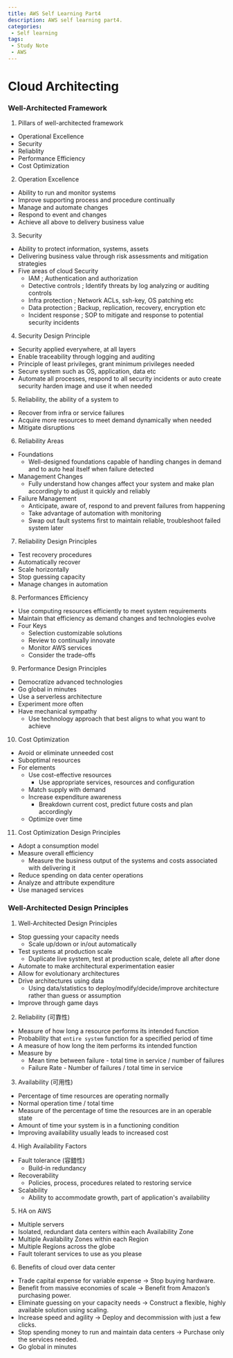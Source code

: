 ```yaml
---
title: AWS Self Learning Part4
description: AWS self learning part4.
categories:
 - Self learning
tags:
 - Study Note
 - AWS
---
```


# Cloud Architecting

### Well-Architected Framework
1. Pillars of well-architected framework
  * Operational Excellence
  * Security
  * Reliablity
  * Performance Efficiency
  * Cost Optimization


2. Operation Excellence
  * Ability to run and monitor systems
  * Improve supporting process and procedure continually
  * Manage and automate changes
  * Respond to event and changes
  * Achieve all above to delivery business value


3. Security
  * Ability to protect information, systems, assets
  * Delivering business value through risk assessments and mitigation strategies
  * Five areas of cloud Security
    * IAM ; Authentication and authorization
    * Detective controls ; Identify threats by log analyzing or auditing controls
    * Infra protection ; Network ACLs, ssh-key, OS patching etc
    * Data protection ; Backup, replication, recovery, encryption etc
    * Incident response ; SOP to mitigate and response to potential security incidents


4. Security Design Principle
  * Security applied everywhere, at all layers
  * Enable traceability through logging and auditing
  * Principle of least privileges, grant minimum privileges needed
  * Secure system such as OS, application, data etc
  * Automate all processes, respond to all security incidents or auto create security harden image and use it when needed


5. Reliability, the ability of a system to
  * Recover from infra or service failures
  * Acquire more resources to meet demand dynamically when needed
  * Mitigate disruptions


6. Reliability Areas
  * Foundations
    * Well-designed foundations capable of handling changes in demand and to auto heal itself when failure detected
  * Management Changes
    * Fully understand how changes affect your system and make plan accordingly to adjust it quickly and reliably
  * Failure Management
    * Anticipate, aware of, respond to and prevent failures from happening
    * Take advantage of automation with monitoring
    * Swap out fault systems first to maintain reliable, troubleshoot failed system later


7. Reliability Design Principles
  * Test recovery procedures
  * Automatically recover
  * Scale horizontally
  * Stop guessing capacity
  * Manage changes in automation


8. Performances Efficiency
  * Use computing resources efficiently to meet system requirements
  * Maintain that efficiency as demand changes and technologies evolve
  * Four Keys
    * Selection customizable solutions
    * Review to continually innovate
    * Monitor AWS services
    * Consider the trade-offs


9. Performance Design Principles
  * Democratize advanced technologies
  * Go global in minutes
  * Use a serverless architecture
  * Experiment more often
  * Have mechanical sympathy
    * Use technology approach that best aligns to what you want to achieve


10. Cost Optimization
  * Avoid or eliminate unneeded cost
  * Suboptimal resources
  * For elements
    * Use cost-effective resources
      * Use appropriate services, resources and configuration
    * Match supply with demand
    * Increase expenditure awareness
      * Breakdown current cost, predict future costs and plan accordingly
    * Optimize over time


11. Cost Optimization Design Principles
  * Adopt a consumption model
  * Measure overall efficiency
    * Measure the business output of the systems and costs associated with delivering it
  * Reduce spending on data center operations
  * Analyze and attribute expenditure
  * Use managed services


### Well-Architected Design Principles
1. Well-Architected Design Principles
  * Stop guessing your capacity needs
    * Scale up/down or in/out automatically
  * Test systems at production scale
    * Duplicate live system, test at production scale, delete all after done
  * Automate to make architectural experimentation easier
  * Allow for evolutionary architectures
  * Drive architectures using data
    * Using data/statistics to deploy/modify/decide/improve architecture rather than guess or assumption
  * Improve through game days


2. Reliability (可靠性)
  * Measure of how long a resource performs its intended function
  * Probability that `entire system` function for a specified period of time
  * A measure of how long the item performs its intended function
  * Measure by
    * Mean time between failure - total time in service / number of failures
    * Failure Rate - Number of failures / total time in service


3. Availability (可用性)
  * Percentage of time resources are operating normally
  * Normal operation time / total time
  * Measure of the percentage of time the resources are in an operable state
  * Amount of time your system is in a functioning condition
  * Improving availability usually leads to increased cost


4. High Availability Factors
  * Fault tolerance (容錯性)
    * Build-in redundancy
  * Recoverability
    * Policies, process, procedures related to restoring service
  * Scalability
    * Ability to accommodate growth, part of application's availability


5. HA on AWS
  * Multiple servers
  * Isolated, redundant data centers within each Availability Zone
  * Multiple Availability Zones within each Region
  * Multiple Regions across the globe
  * Fault tolerant services to use as you please


6. Benefits of cloud over data center
  * Trade capital expense for variable expense -> Stop buying hardware.
  * Benefit from massive economies of scale -> Benefit from Amazon’s purchasing
  power.
  * Eliminate guessing on your capacity needs -> Construct a flexible, highly
  available solution using scaling.
  * Increase speed and agility -> Deploy and decommission with just a few clicks.
  * Stop spending money to run and maintain data centers -> Purchase only the
  services needed.
  * Go global in minutes
